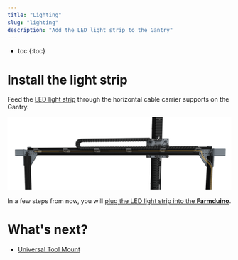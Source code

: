 ```yaml
---
title: "Lighting"
slug: "lighting"
description: "Add the LED light strip to the Gantry"
---
```


* toc
{:toc}


# Install the light strip

Feed the [LED light strip](../../Extras/bom/electronics-and-wiring.md#led-strip) through the horizontal cable carrier supports on the Gantry.

![lights.png](_images/lights.png)

In a few steps from now, you will [plug the LED light strip into the **Farmduino**](../electronics.md#step-2-connect-the-peripherals).

# What's next?

 * [Universal Tool Mount](../tools/utm.md)
